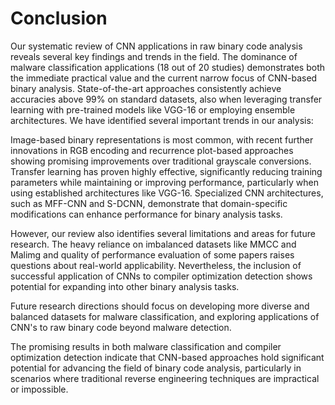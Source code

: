 # Conclusion

Our systematic review of CNN applications in raw binary code analysis reveals several key findings and trends in the field. The dominance of malware classification applications (18 out of 20 studies) demonstrates both the immediate practical value and the current narrow focus of CNN-based binary analysis. State-of-the-art approaches consistently achieve accuracies above 99% on standard datasets, also when leveraging transfer learning with pre-trained models like VGG-16 or employing ensemble architectures.
We have identified several important trends in our analysis:

Image-based binary representations is most common, with recent further innovations in RGB encoding and recurrence plot-based approaches showing promising improvements over traditional grayscale conversions. Transfer learning has proven highly effective, significantly reducing training parameters while maintaining or improving performance, particularly when using established architectures like VGG-16. Specialized CNN architectures, such as MFF-CNN and S-DCNN, demonstrate that domain-specific modifications can enhance performance for binary analysis tasks.

However, our review also identifies several limitations and areas for future research. The heavy reliance on imbalanced datasets like MMCC and Malimg and quality of performance evaluation of some papers raises questions about real-world applicability. Nevertheless, the inclusion of successful application of CNNs to compiler optimization detection shows potential for expanding into other binary analysis tasks.

Future research directions should focus on developing more diverse and balanced datasets for malware classification, and exploring applications of CNN's to raw binary code beyond malware detection.

The promising results in both malware classification and compiler optimization detection indicate that CNN-based approaches hold significant potential for advancing the field of binary code analysis, particularly in scenarios where traditional reverse engineering techniques are impractical or impossible.
